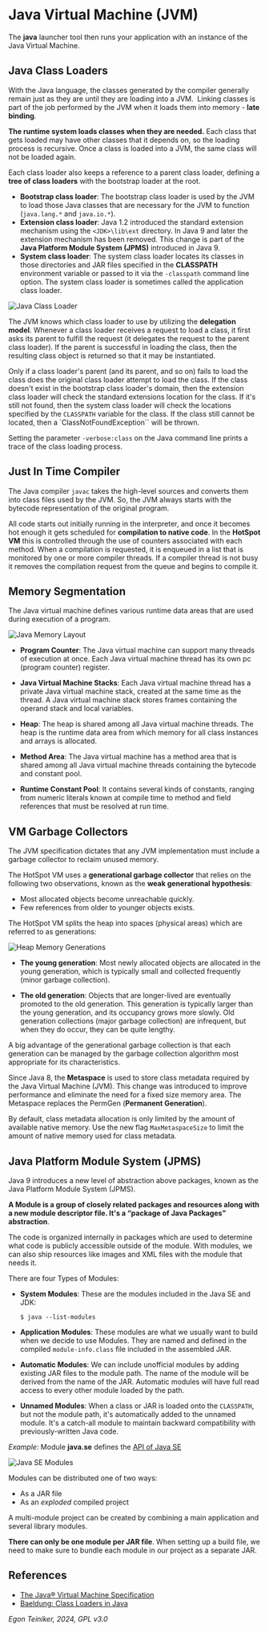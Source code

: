# Java Virtual Machine (JVM)

The **java** launcher tool then runs your application with an instance of the Java Virtual Machine.


## Java Class Loaders

With the Java language, the classes generated by the compiler generally remain just as they 
are until they are loading into a JVM. 
Linking classes is part of the job performed by the JVM when it loads them into memory -
**late binding**.

**The runtime system loads classes when they are needed.** 
Each class that gets loaded may have other classes that it depends on, so the loading 
process is recursive.
Once a class is loaded into a JVM, the same class will not be loaded again.

Each class loader also keeps a reference to a parent class loader, defining a 
**tree of class loaders** with the bootstrap loader at the root.

* **Bootstrap class loader**: The bootstrap class loader is used by the JVM to load 
    those Java classes that are necessary for the JVM to function (`java.lang.*` and `java.io.*`). 
* **Extension class loader**: Java 1.2 introduced the standard extension mechanism 
    using the `<JDK>\lib\ext` directory.
    In Java 9 and later the extension mechanism has been removed. 
    This change is part of the **Java Platform Module System (JPMS)** introduced in Java 9.
* **System class loader**: The system class loader locates its classes in those 
    directories and JAR files specified in the **CLASSPATH** environment variable or 
    passed to it via the `-classpath` command line option.
    The system class loader is sometimes called the application class loader.

![Java Class Loader](figures/JavaClassloader.png)

The JVM knows which class loader to use by utilizing the **delegation model**. 
Whenever a class loader receives a request to load a class, it first asks its parent 
to fulfill the request (it delegates the request to the parent class loader). 
If the parent is successful in loading the class, then the resulting class object is 
returned so that it may be instantiated.

Only if a class loader's parent (and its parent, and so on) fails to load the class 
does the original class loader attempt to load the class.
If the class doesn't exist in the bootstrap class loader's domain, then the extension 
class loader will check the standard extensions location for the class. 
If it's still not found, then the system class loader will check the locations specified 
by the `CLASSPATH` variable for the class. If the class still cannot be located, then a 
`ClassNotFoundException`` will be thrown.

Setting the parameter `-verbose:class` on the Java command line prints a trace of 
the class loading process.


## Just In Time Compiler

The Java compiler `javac` takes the high-level sources and converts them into class files 
used by the JVM. So, the JVM always starts with the bytecode representation of the original 
program.

All code starts out initially running in the interpreter, and once it becomes hot enough it 
gets scheduled for **compilation to native code**. In the **HotSpot VM** this is controlled 
through the use of counters associated with each method.
When a compilation is requested, it is enqueued in a list that is monitored by one or more 
compiler threads. 
If a compiler thread is not busy it removes the compilation request from the queue and begins 
to compile it. 


## Memory Segmentation

The Java virtual machine defines various runtime data areas that are used during execution 
of a program. 

![Java Memory Layout](figures/JavaMemoryLayout.png)

* **Program Counter**: The Java virtual machine can support many threads of execution at once. 
    Each Java virtual machine thread has its own pc (program counter) register.

* **Java Virtual Machine Stacks**: Each Java virtual machine thread has a private Java virtual 
    machine stack, created at the same time as the thread. A Java virtual machine stack stores 
    frames containing the operand stack and local variables.

* **Heap**: The heap is shared among all Java virtual machine threads. The heap is the runtime 
    data area from which memory for all class instances and arrays is allocated.
    
* **Method Area**: The Java virtual machine has a method area that is shared among all Java 
    virtual machine threads containing the bytecode and constant pool. 
    
* **Runtime Constant Pool**: It contains several kinds of constants, ranging from numeric literals 
    known at compile time to method and field references that must be resolved at run time.


## VM Garbage Collectors
The JVM specification dictates that any JVM implementation must include a garbage 
collector to reclaim unused memory.

The HotSpot VM uses a **generational garbage collector** that relies on the following 
two observations, known as the **weak generational hypothesis**:
* Most allocated objects become unreachable quickly.
* Few references from older to younger objects exists.

The HotSpot VM splits the heap into spaces (physical areas) which are referred to as generations:

![Heap Memory Generations](figures/JavaMemoryGenerations.png)

* **The young generation**: Most newly allocated objects are allocated in the young generation, 
    which is typically small and collected frequently (minor garbage collection).

* **The old generation**: Objects that are longer-lived are eventually promoted to the old 
    generation. This generation is typically larger than the young generation, and its occupancy 
    grows more slowly. 
    Old generation collections (major garbage collection) are infrequent, but when they do occur, 
    they can be quite lengthy. 

A big advantage of the generational garbage collection is that each generation can 
be managed by the garbage collection algorithm most appropriate for its characteristics.


Since Java 8, the **Metaspace** is used to store class metadata required by the Java 
Virtual Machine (JVM). This change was introduced to improve performance and eliminate 
the need for a fixed size memory area.
The Metaspace replaces the PermGen (**Permanent Generation**).

By default, class metadata allocation is only limited by the  amount of available 
native memory. Use the new flag `MaxMetaspaceSize` to limit the amount of  native 
memory used for class metadata. 


## Java Platform Module System (JPMS)

Java 9 introduces a new level of abstraction above packages, known as the Java Platform 
Module System (JPMS).

**A Module is a group of closely related packages and resources along with a new module 
descriptor file. It's a “package of Java Packages” abstraction**.

The code is organized internally in packages which are used to determine what code is 
publicly accessible outside of the module.
With modules, we can also ship resources like images and XML files with the module that 
needs it.

There are four Types of Modules:

* **System Modules**: These are the modules included in the Java SE and JDK:  
    ```
    $ java --list-modules
    ```

* **Application Modules**: These modules are what we usually want to build when 
    we decide to use Modules. They are named and defined in the compiled `module-info.class` 
    file included in the assembled JAR.

* **Automatic Modules**: We can include unofficial modules by adding existing JAR files 
    to the module path. The name of the module will be derived from the name of the JAR. 
    Automatic modules will have full read access to every other module loaded by the path.

* **Unnamed Modules**: When a class or JAR is loaded onto the `CLASSPATH`, but not the module 
    path, it's automatically added to the unnamed module. It's a catch-all module to maintain 
    backward compatibility with previously-written Java code.

_Example_: Module **java.se** defines the [API of Java SE](https://docs.oracle.com/en/java/javase/21/docs/api/index.html)

![Java SE Modules](figures/JavaSEModules.png)

Modules can be distributed one of two ways: 
* As a JAR file 
* As an _exploded_ compiled project

A multi-module project can be created by combining a main application and 
several library modules.

**There can only be one module per JAR file**.
When setting up a build file, we need to make sure to bundle each module in 
our project as a separate JAR.



## References

* [The Java® Virtual Machine Specification](https://docs.oracle.com/javase/specs/jvms/se21/html/index.html)
* [Baeldung: Class Loaders in Java](https://www.baeldung.com/java-classloaders)

*Egon Teiniker, 2024, GPL v3.0*
